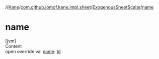 //[Kane](../../index.md)/[com.github.jomof.kane.impl.sheet](../index.md)/[ExogenousSheetScalar](index.md)/[name](name.md)



# name  
[jvm]  
Content  
open override val [name](name.md): [Id](../../com.github.jomof.kane.impl/index.md#%5Bcom.github.jomof.kane.impl%2FId%2F%2F%2FPointingToDeclaration%2F%5D%2FClasslikes%2F-274594955)  



